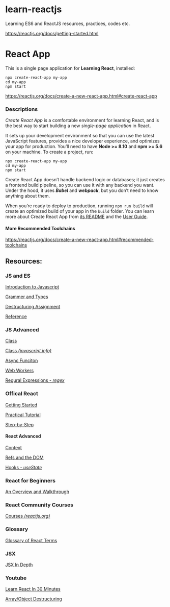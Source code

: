 # learn-reactjs
Learning ES6 and ReactJS resources, practices, codes etc.

https://reactjs.org/docs/getting-started.html

# React App
This is a single page application for **Learning React**, installed:

```
npx create-react-app my-app
cd my-app
npm start
```

https://reactjs.org/docs/create-a-new-react-app.html#create-react-app

### Descriptions

*Create React App* is a comfortable environment for learning React, and is the best way to start building a new *single-page application* in React.

It sets up your development environment so that you can use the latest JavaScript features, provides a nice developer experience, and optimizes your app for production. You’ll need to have **Node >= 8.10** and **npm >= 5.6** on your machine. To create a project, run:

```
npx create-react-app my-app
cd my-app
npm start
```

Create React App doesn’t handle backend logic or databases; it just creates a frontend build pipeline, so you can use it with any backend you want. Under the hood, it uses ***Babel*** and ***webpack***, but you don’t need to know anything about them.

When you’re ready to deploy to production, running `npm run build` will create an optimized build of your app in the `build` folder. You can learn more about Create React App from [its README](https://github.com/facebookincubator/create-react-app#create-react-app--) and the [User Guide](https://facebook.github.io/create-react-app/).

#### More Recommended Toolchains
https://reactjs.org/docs/create-a-new-react-app.html#recommended-toolchains


## Resources:

### JS and ES
[Introduction to Javascript](https://developer.mozilla.org/en-US/docs/Web/JavaScript/A_re-introduction_to_JavaScript)

[Grammer and Types](https://developer.mozilla.org/en-US/docs/Web/JavaScript/Guide/Grammar_and_types)

[Destructuring Assignment](https://developer.mozilla.org/en-US/docs/Web/JavaScript/Reference/Operators/Destructuring_assignment)

[Reference](https://developer.mozilla.org/en-US/docs/Web/JavaScript/Reference)

### JS Advanced
[Class](https://developer.mozilla.org/en-US/docs/Web/JavaScript/Reference/Statements/class)

[Class *(javascript.info)*](https://javascript.info/class)

[Async Funciton](https://developer.mozilla.org/en-US/docs/Web/JavaScript/Reference/Statements/async_function)

[Web Workers](https://developer.mozilla.org/en-US/docs/Web/API/Web_Workers_API/Using_web_workers)

[Regural Expressions *- regex*](https://developer.mozilla.org/en-US/docs/Web/JavaScript/Guide/Regular_Expressions)

### Offical React
[Getting Started](https://reactjs.org/docs/getting-started.html)

[Practical Tutorial ](https://reactjs.org/tutorial/tutorial.html)

[Step-by-Step](https://reactjs.org/docs/hello-world.html)

#### React Advanced
[Context](https://reactjs.org/docs/context.html)

[Refs and the DOM](https://reactjs.org/docs/refs-and-the-dom.html)

[Hooks *- useState*](https://reactjs.org/docs/hooks-reference.html)

### React for Beginners
[An Overview and Walkthrough](https://www.taniarascia.com/getting-started-with-react/)

### React Community Courses
[Courses *(reactjs.org)*](https://reactjs.org/community/courses.html)

### Glossary
[Glossary of React Terms](https://reactjs.org/docs/glossary.html)

### JSX
[JSX In Depth](https://reactjs.org/docs/jsx-in-depth.html)

### Youtube
[Learn React In 30 Minutes](https://www.youtube.com/watch?v=hQAHSlTtcmY)

[Array/Object Destructuring](https://www.youtube.com/watch?v=NIq3qLaHCIs)



